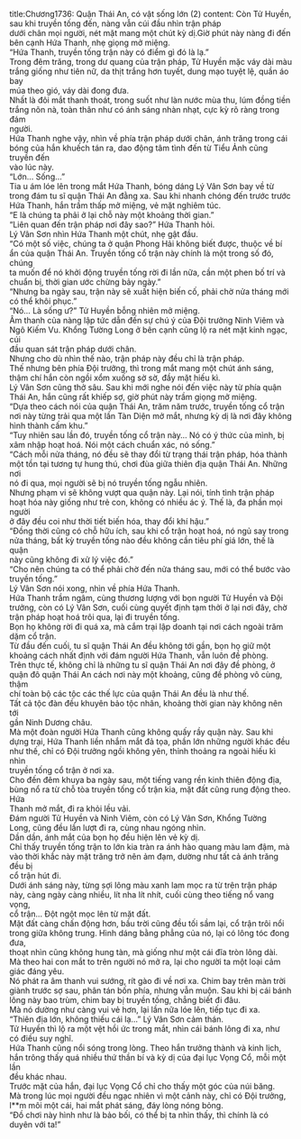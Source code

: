 title:Chương1736: Quận Thái An, có vật sống lớn (2)
content:
Còn Tử Huyền, sau khi truyền tống đến, nàng vẫn cúi đầu nhìn trận pháp<br>dưới chân mọi người, nét mặt mang một chút kỳ dị.Giờ phút này nàng đi đến<br>bên cạnh Hứa Thanh, nhẹ giọng mở miệng.<br>“Hứa Thanh, truyền tống trận này có điểm gì đó là lạ.”<br>Trong đêm trăng, trong dư quang của trận pháp, Tử Huyền mặc váy dài màu<br>trắng giống như tiên nữ, da thịt trắng hơn tuyết, dung mạo tuyệt lệ, quần áo bay<br>múa theo gió, váy dài đong đưa.<br>Nhất là đôi mắt thanh thoát, trong suốt như làn nước mùa thu, lúm đồng tiền<br>trắng nõn nà, toàn thân như có ánh sáng nhàn nhạt, cực kỳ rõ ràng trong đám<br>người.<br>Hứa Thanh nghe vậy, nhìn về phía trận pháp dưới chân, ánh trăng trong cái<br>bóng của hắn khuếch tán ra, dao động tâm tình đến từ Tiểu Ảnh cũng truyền đến<br>vào lúc này.<br>“Lớn… Sống…”<br>Tia u ám lóe lên trong mắt Hứa Thanh, bóng dáng Lý Vân Sơn bay về từ<br>trong đám tu sĩ quận Thái An đằng xa. Sau khi nhanh chóng đến trước trước<br>Hứa Thanh, hắn trầm thấp mở miệng, vẻ mặt nghiêm túc.<br>“E là chúng ta phải ở lại chỗ này một khoảng thời gian.”<br>“Liên quan đến trận pháp nơi đây sao?” Hứa Thanh hỏi.<br>Lý Vân Sơn nhìn Hứa Thanh một chút, nhẹ gật đầu.<br>“Có một số việc, chúng ta ở quận Phong Hải không biết được, thuộc về bí<br>ẩn của quận Thái An. Truyền tống cổ trận này chính là một trong số đó, chúng<br>ta muốn để nó khởi động truyền tống rời đi lần nữa, cần một phen bố trí và<br>chuẩn bị, thời gian ước chừng bảy ngày.”<br>“Nhưng ba ngày sau, trận này sẽ xuất hiện biến cố, phải chờ nửa tháng mới<br>có thể khôi phục.”<br>“Nó… Là sống ư?” Tử Huyền bỗng nhiên mở miệng.<br>Âm thanh của nàng lập tức dẫn đến sự chú ý của Đội trưởng Ninh Viêm và<br>Ngô Kiếm Vu. Khổng Tường Long ở bên cạnh cũng lộ ra nét mặt kinh ngạc, cúi<br>đầu quan sát trận pháp dưới chân.<br>Nhưng cho dù nhìn thế nào, trận pháp này đều chỉ là trận pháp.<br>Thế nhưng bên phía Đội trưởng, thì trong mắt mang một chút ánh sáng,<br>thậm chí hắn còn ngồi xổm xuống sờ sờ, đầy mặt hiếu kì.<br>Lý Vân Sơn cũng thở sâu. Sau khi mới nghe nói đến việc này từ phía quận<br>Thái An, hắn cũng rất khiếp sợ, giờ phút này trầm giọng mở miệng.<br>“Dựa theo cách nói của quận Thái An, trăm năm trước, truyền tống cổ trận<br>nơi này từng trải qua một lần Tàn Diện mở mắt, nhưng kỳ dị là nơi đây không<br>hình thành cấm khu.”<br>“Tuy nhiên sau lần đó, truyền tống cổ trận này… Nó có ý thức của mình, bị<br>xâm nhập hoạt hoá. Nói một cách chuẩn xác, nó sống.”<br>“Cách mỗi nửa tháng, nó đều sẽ thay đổi từ trạng thái trận pháp, hóa thành<br>một tồn tại tương tự hung thú, chơi đùa giữa thiên địa quận Thái An. Những nơi<br>nó đi qua, mọi người sẽ bị nó truyền tống ngẫu nhiên.<br>Nhưng phạm vi sẽ không vượt qua quận này. Lại nói, tính tình trận pháp<br>hoạt hóa này giống như trẻ con, không có nhiều ác ý. Thế là, đa phần mọi người<br>ở đây đều coi như thời tiết biến hóa, thay đổi khí hậu.”<br>“Đồng thời cũng có chỗ hữu ích, sau khi cổ trận hoạt hoá, nó ngủ say trong<br>nửa tháng, bất kỳ truyền tống nào đều không cần tiêu phí giá lớn, thế là quận<br>này cũng không đi xử lý việc đó.”<br>“Cho nên chúng ta có thể phải chờ đến nửa tháng sau, mới có thể bước vào<br>truyền tống.”<br>Lý Vân Sơn nói xong, nhìn về phía Hứa Thanh.<br>Hứa Thanh trầm ngâm, cùng thương lượng với bọn người Tử Huyền và Đội<br>trưởng, còn có Lý Vân Sơn, cuối cùng quyết định tạm thởi ở lại nơi đây, chờ<br>trận pháp hoạt hoá trôi qua, lại đi truyền tống.<br>Bọn họ không rời đi quá xa, mà cắm trại lập doanh tại nơi cách ngoài trăm<br>dặm cổ trận.<br>Từ đầu đến cuối, tu sĩ quận Thái An đều không tới gần, bọn họ giữ một<br>khoảng cách nhất định với đám người Hứa Thanh, vẫn luôn đề phòng.<br>Trên thực tế, không chỉ là những tu sĩ quận Thái An nơi đây đề phòng, ở<br>quận đô quận Thái An cách nơi này một khoảng, cũng đề phòng vô cùng, thậm<br>chí toàn bộ các tộc các thế lực của quận Thái An đều là như thế.<br>Tất cả tộc đàn đều khuyên bảo tộc nhân, khoảng thời gian này không nên tới<br>gần Ninh Dương châu.<br>Mà một đoàn người Hứa Thanh cũng không quấy rầy quận này. Sau khi<br>dựng trại, Hứa Thanh liền nhắm mắt đả tọa, phần lớn những người khác đều<br>như thế, chỉ có Đội trưởng ngồi không yên, thỉnh thoảng ra ngoài hiếu kì nhìn<br>truyền tống cổ trận ở nơi xa.<br>Cho đến đêm khuya ba ngày sau, một tiếng vang rền kinh thiên động địa,<br>bùng nổ ra từ chỗ tòa truyền tống cổ trận kia, mặt đất cũng rung động theo. Hứa<br>Thanh mở mắt, đi ra khỏi lều vải.<br>Đám người Tử Huyền và Ninh Viêm, còn có Lý Vân Sơn, Khổng Tường<br>Long, cũng đều lần lượt đi ra, cùng nhau ngóng nhìn.<br>Dần dần, ánh mắt của bọn họ đều hiện lên vẻ kỳ dị.<br>Chỉ thấy truyền tống trận to lớn kia tràn ra ánh hào quang màu lam đậm, mà<br>vào thời khắc này mặt trăng trở nên ảm đạm, dường như tất cả ánh trăng đều bị<br>cổ trận hút đi.<br>Dưới ánh sáng này, từng sợi lông màu xanh lam mọc ra từ trên trận pháp<br>này, càng ngày càng nhiều, lít nha lít nhít, cuối cùng theo tiếng nổ vang vọng,<br>cổ trận… Đột ngột mọc lên từ mặt đất.<br>Mặt đất càng chấn động hơn, bầu trời cũng đều tối sầm lại, cổ trận trôi nổi<br>trong giữa không trung. Hình dáng bằng phẳng của nó, lại có lông tóc đong đưa,<br>thoạt nhìn cũng không hung tàn, mà giống như một cái đĩa tròn lông dài.<br>Mà theo hai con mắt to trên người nó mở ra, lại cho người ta một loại cảm<br>giác đáng yêu.<br>Nó phát ra âm thanh vui sướng, rít gào đi về nơi xa. Chim bay trên màn trời<br>giành trước sợ sau, phân tán bốn phía, nhưng vẫn muộn. Sau khi bị cái bánh<br>lông này bao trùm, chim bay bị truyền tống, chẳng biết đi đâu.<br>Mà nó dường như càng vui vẻ hơn, lại lần nữa lóe lên, tiếp tục đi xa.<br>“Thiên địa lớn, không thiếu cái lạ…” Lý Vân Sơn cảm thán.<br>Tử Huyền thì lộ ra một vệt hồi ức trong mắt, nhìn cái bánh lông đi xa, như<br>có điều suy nghĩ.<br>Hứa Thanh cũng nổi sóng trong lòng. Theo hắn trưởng thành và kinh lịch,<br>hắn trông thấy quá nhiều thứ thần bí và kỳ dị của đại lục Vọng Cổ, mỗi một lần<br>đều khác nhau.<br>Trước mặt của hắn, đại lục Vọng Cổ chỉ cho thấy một góc của núi băng.<br>Mà trong lúc mọi người đều ngạc nhiên vì một cảnh này, chỉ có Đội trưởng,<br>l**m môi một cái, hai mắt phát sáng, đáy lòng nóng bỏng.<br>“Đồ chơi này hình như là bảo bối, có thể bị ta nhìn thấy, thì chính là có<br>duyên với ta!”